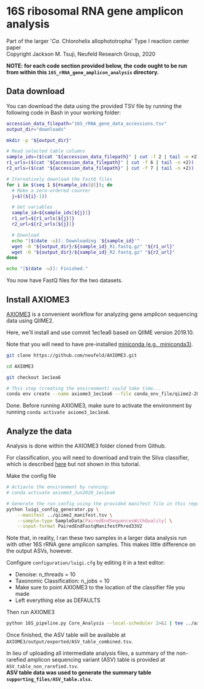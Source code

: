 # 16S ribosomal RNA gene amplicon analysis
Part of the larger '_Ca._ Chlorohelix allophototropha' Type I reaction center paper  
Copyright Jackson M. Tsuji, Neufeld Research Group, 2020

**NOTE: for each code section provided below, the code ought to be run from within this `16S_rRNA_gene_amplicon_analysis` directory.**

## Data download
You can download the data using the provided TSV file by running the following code in Bash in your working folder:

```bash
accession_data_filepath="16S_rRNA_gene_data_accessions.tsv"
output_dir="downloads"

mkdir -p "${output_dir}"

# Read selected table columns
sample_ids=($(cat "${accession_data_filepath}" | cut -f 2 | tail -n +2))
r1_urls=($(cat "${accession_data_filepath}" | cut -f 6 | tail -n +2))
r2_urls=($(cat "${accession_data_filepath}" | cut -f 7 | tail -n +2))

# Iternatively download the FastQ files
for i in $(seq 1 ${#sample_ids[@]}); do
  # Make a zero-ordered counter
  j=$((${i}-1))

  # Get variables
  sample_id=${sample_ids[${j}]}
  r1_url=${r1_urls[${j}]}
  r2_url=${r2_urls[${j}]}

  # Download
  echo "[$(date -u)]: Downloading '${sample_id}'"
  wget -O "${output_dir}/${sample_id}_R1.fastq.gz" "${r1_url}"
  wget -O "${output_dir}/${sample_id}_R2.fastq.gz" "${r2_url}"
done

echo "[$(date -u)]: Finished."
```

You now have FastQ files for the two datasets.

## Install AXIOME3
[AXIOME3](https://github.com/neufeld/axiome3) is a convenient workflow for analyzing gene amplicon sequencing data using QIIME2.  

Here, we'll install and use commit 1ec1ea6 based on QIIME version 2019.10.

Note that you will need to have pre-installed [miniconda (e.g., miniconda3)](https://docs.conda.io/en/latest/miniconda.html).

```bash
git clone https://github.com/neufeld/AXIOME3.git

cd AXIOME3

git checkout 1ec1ea6

# This step (creating the environment) could take time...
conda env create --name axiome3_1ec1ea6 --file conda_env_file/qiime2-2019.10_AXIOME3.yml
```

Done. Before running AXIOME3, make sure to activate the environment by running `conda activate axiome3_1ec1ea6`.

## Analyze the data
Analysis is done within the AXIOME3 folder cloned from Github.

For classification, you will need to download and train the Silva classifier, which is described 
[here](https://docs.qiime2.org/2019.10/tutorials/feature-classifier/) but not shown in this tutorial.

Make the config file
```bash
# Actiavte the environment by running:
# conda activate axiome3_Jun2020_1ec1ea6

# Generate the run config using the provided manifest file in this repo
python luigi_config_generator.py \
	--manifest ../qiime2_manifest.tsv \
	--sample-type SampleData[PairedEndSequencesWithQuality] \
	--input-format PairedEndFastqManifestPhred33V2
```
Note that, in reality, I ran these two samples in a larger data analysis run with other 16S rRNA gene amplicon samples. 
This makes little difference on the output ASVs, however.

Configure `configuration/luigi.cfg` by editing it in a text editor:
- Denoise: n_threads = 10
- Taxonomic Classification: n_jobs = 10
- Make sure to point AXIOME3 to the location of the classifier file you made
- Left everything else as DEFAULTS

Then run AXIOME3
```bash
python 16S_pipeline.py Core_Analysis --local-scheduler 2>&1 | tee ../axiome3.log
```
Once finished, the ASV table will be available at `AXIOME3/output/exported/ASV_table_combined.tsv`.


In lieu of uploading all intermediate analysis files, a summary of the non-rarefied amplicon sequencing variant (ASV) table is provided at `ASV_table_non_rarefied.tsv`.  
**ASV table data was used to generate the summary table `supporting_files/ASV_table.xlsx`.**
